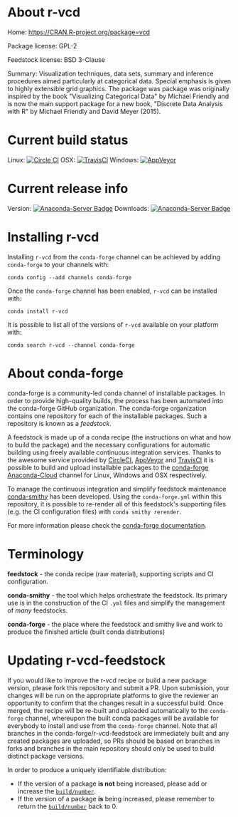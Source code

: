 About r-vcd
===========

Home: https://CRAN.R-project.org/package=vcd

Package license: GPL-2

Feedstock license: BSD 3-Clause

Summary: Visualization techniques, data sets, summary and inference procedures aimed particularly at categorical data. Special emphasis is given to highly extensible grid graphics. The package was package was originally inspired by the book  "Visualizing Categorical Data" by Michael Friendly and is  now the main support package for a new book,  "Discrete Data Analysis with R" by Michael Friendly and  David Meyer (2015).



Current build status
====================

Linux: [![Circle CI](https://circleci.com/gh/conda-forge/r-vcd-feedstock.svg?style=shield)](https://circleci.com/gh/conda-forge/r-vcd-feedstock)
OSX: [![TravisCI](https://travis-ci.org/conda-forge/r-vcd-feedstock.svg?branch=master)](https://travis-ci.org/conda-forge/r-vcd-feedstock)
Windows: [![AppVeyor](https://ci.appveyor.com/api/projects/status/github/conda-forge/r-vcd-feedstock?svg=True)](https://ci.appveyor.com/project/conda-forge/r-vcd-feedstock/branch/master)

Current release info
====================
Version: [![Anaconda-Server Badge](https://anaconda.org/conda-forge/r-vcd/badges/version.svg)](https://anaconda.org/conda-forge/r-vcd)
Downloads: [![Anaconda-Server Badge](https://anaconda.org/conda-forge/r-vcd/badges/downloads.svg)](https://anaconda.org/conda-forge/r-vcd)

Installing r-vcd
================

Installing `r-vcd` from the `conda-forge` channel can be achieved by adding `conda-forge` to your channels with:

```
conda config --add channels conda-forge
```

Once the `conda-forge` channel has been enabled, `r-vcd` can be installed with:

```
conda install r-vcd
```

It is possible to list all of the versions of `r-vcd` available on your platform with:

```
conda search r-vcd --channel conda-forge
```


About conda-forge
=================

conda-forge is a community-led conda channel of installable packages.
In order to provide high-quality builds, the process has been automated into the
conda-forge GitHub organization. The conda-forge organization contains one repository
for each of the installable packages. Such a repository is known as a *feedstock*.

A feedstock is made up of a conda recipe (the instructions on what and how to build
the package) and the necessary configurations for automatic building using freely
available continuous integration services. Thanks to the awesome service provided by
[CircleCI](https://circleci.com/), [AppVeyor](http://www.appveyor.com/)
and [TravisCI](https://travis-ci.org/) it is possible to build and upload installable
packages to the [conda-forge](https://anaconda.org/conda-forge)
[Anaconda-Cloud](http://docs.anaconda.org/) channel for Linux, Windows and OSX respectively.

To manage the continuous integration and simplify feedstock maintenance
[conda-smithy](http://github.com/conda-forge/conda-smithy) has been developed.
Using the ``conda-forge.yml`` within this repository, it is possible to re-render all of
this feedstock's supporting files (e.g. the CI configuration files) with ``conda smithy rerender``.

For more information please check the [conda-forge documentation](https://conda-forge.org/docs/).

Terminology
===========

**feedstock** - the conda recipe (raw material), supporting scripts and CI configuration.

**conda-smithy** - the tool which helps orchestrate the feedstock.
                   Its primary use is in the construction of the CI ``.yml`` files
                   and simplify the management of *many* feedstocks.

**conda-forge** - the place where the feedstock and smithy live and work to
                  produce the finished article (built conda distributions)


Updating r-vcd-feedstock
========================

If you would like to improve the r-vcd recipe or build a new
package version, please fork this repository and submit a PR. Upon submission,
your changes will be run on the appropriate platforms to give the reviewer an
opportunity to confirm that the changes result in a successful build. Once
merged, the recipe will be re-built and uploaded automatically to the
`conda-forge` channel, whereupon the built conda packages will be available for
everybody to install and use from the `conda-forge` channel.
Note that all branches in the conda-forge/r-vcd-feedstock are
immediately built and any created packages are uploaded, so PRs should be based
on branches in forks and branches in the main repository should only be used to
build distinct package versions.

In order to produce a uniquely identifiable distribution:
 * If the version of a package **is not** being increased, please add or increase
   the [``build/number``](http://conda.pydata.org/docs/building/meta-yaml.html#build-number-and-string).
 * If the version of a package **is** being increased, please remember to return
   the [``build/number``](http://conda.pydata.org/docs/building/meta-yaml.html#build-number-and-string)
   back to 0.